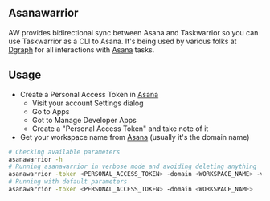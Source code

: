 Asanawarrior
------------

AW provides bidirectional sync between Asana and Taskwarrior so you can use Taskwarrior as a CLI to Asana. It's being used by various folks at [Dgraph](https://dgraph.io/) for all interactions with [Asana](https://asana.com/) tasks.


## Usage

* Create a Personal Access Token in [Asana](https://asana.com/developers/documentation/getting-started/auth)
  * Visit your account Settings dialog
  * Go to Apps
  * Got to Manage Developer Apps
  * Create a "Personal Access Token" and take note of it
* Get your workspace name from [Asana](https://app.asana.com/) (usually it's the domain name)

``` sh
# Checking available parameters
asanawarrior -h
# Running asanawarrior in verbose mode and avoiding deleting anything
asanawarrior -token <PERSONAL_ACCESS_TOKEN> -domain <WORKSPACE_NAME> -verbose -deletes 0
# Running with default parameters
asanawarrior -token <PERSONAL_ACCESS_TOKEN> -domain <WORKSPACE_NAME>
```

